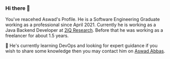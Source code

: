 ### Hi there 👋

You've reacehed Aswad's Profile. He is a Software Engineering Graduate working as a professional since April 2021. Currently he is working as a Java Backend Developer at [2iQ Research](https://www.2iqresearch.com/ "2iQ Research | Homepage"). Before that he was working as a freelancer for about 1.5 years. 

 🌱 He's currently learning DevOps and looking for expert guidance if you wish to share some knowledge then you may contact him on [Aswad Abbas](mailto:aswad.imvu@gmail.com?subject=[GitHub]%20About%20Me).
 
<!--
**Aswad135/Aswad135** is a ✨ _special_ ✨ repository because its `README.md` (this file) appears on your GitHub profile.

Here are some ideas to get you started:

- 🔭 I’m currently working on ...
- 🌱 I’m currently learning ...
- 👯 I’m looking to collaborate on ...
- 🤔 I’m looking for help with ...
- 💬 Ask me about ...
- 📫 How to reach me: ...
- 😄 Pronouns: ...
- ⚡ Fun fact: ...
-->
